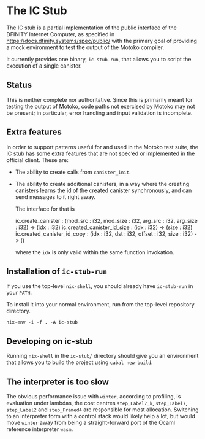 The IC Stub
===========

The IC stub is a partial implementation of the public interface of the DFINITY
Internet Computer, as specified in
https://docs.dfinity.systems/spec/public/
with the primary goal of providing a mock environment to test the output of the
Motoko compiler.

It currently provides one binary, `ic-stub-run`, that allows you to script the
execution of a single canister.

Status
------

This is neither complete nor authoritative. Since this is primarily meant for
testing the output of Motoko, code paths not exercised by Motoko may not be
present; in particular, error handling and input validation is incomplete.

Extra features
--------------

In order to support patterns useful for and used in the Motoko test suite, the
IC stub has some extra features that are not spec’ed or implemented in the
official client. These are:

 * The ability to create calls from `canister_init`.

 * The ability to create additional canisters, in a way where the creating
   canisters learns the id of the created canister synchronously, and can send
   messages to it right away.

   The interface for that is

      ic.create_canister : (mod_src : i32, mod_size : i32, arg_src : i32, arg_size : i32) -> (idx : i32)
      ic.created_canister_id_size : (idx : i32) -> (size : i32)
      ic.created_canister_id_copy : (idx : i32, dst : i32, offset : i32, size : i32) -> ()

   where the `idx` is only valid within the same function invokation.

Installation of `ic-stub-run`
-----------------------------

If you use the top-level `nix-shell`, you should already have `ic-stub-run` in
your `PATH`.

To install it into your normal environment, run from the top-level repository
directory.


    nix-env -i -f . -A ic-stub


Developing on ic-stub
---------------------

Running `nix-shell` in the `ic-stub/` directory should give you an environment
that allows you to build the project using `cabal new-build`.

The interpreter is too slow
---------------------------

The obvious performance issue with `winter`, according to profiling, is
evaluation under lambdas, the cost centres `step_Label7_k`, `step_Label7`,
`step_Label2` and `step_Framed4` are responsible for most allocation. Switching
to an interpreter form with a control stack would likely help a lot, but would
move `winter` away from being a straight-forward port of the Ocaml reference
interpreter `wasm`.
